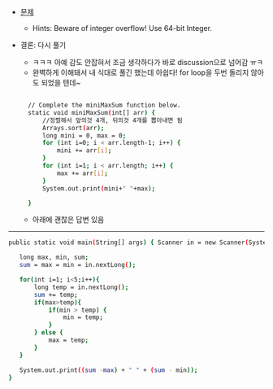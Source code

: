 
- [문제](https://www.hackerrank.com/challenges/mini-max-sum/problem?h_r=next-challenge&h_v=zen)
  - Hints: Beware of integer overflow! Use 64-bit Integer.


- 결론: 다시 풀기 
  - ㅋㅋㅋ 아예 감도 안잡혀서 조금 생각하다가 바로 discussion으로 넘어감 ㅠㅋ 
  - 완벽하게 이해돼서 내 식대로 풀긴 했는데 아쉽다! for loop을 두번 돌리지 않아도 되었을 텐데~
  
  ```sh
  
    // Complete the miniMaxSum function below.
    static void miniMaxSum(int[] arr) {
        //정렬해서 앞의것 4개, 뒤의것 4개를 뽑아내면 됨
        Arrays.sort(arr);
        long mini = 0, max = 0;
        for (int i=0; i < arr.length-1; i++) {
            mini += arr[i];
        }
        for (int i=1; i < arr.length; i++) {
            max += arr[i];
        }
        System.out.print(mini+" "+max);

    }
  ```
  
  
  - 아래에 괜찮은 답변 있음 

  
 
 ------
 
 ```sh
 public static void main(String[] args) { Scanner in = new Scanner(System.in);

    long max, min, sum;
    sum = max = min = in.nextLong();

    for(int i=1; i<5;i++){
        long temp = in.nextLong();
        sum += temp;
        if(max>temp){
            if(min > temp) {
                min = temp;
            }
        } else {
            max = temp;
        }
    }

    System.out.print((sum -max) + " " + (sum - min));
}
 ```
